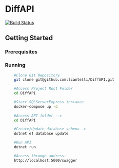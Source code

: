 # DiffAPI


[![Build Status](https://travis-ci.org/lcantelli/DiffAPI.svg?branch=master)](https://travis-ci.org/lcantelli/DiffAPI)


## Getting Started

### Prerequisites

### Running

```bash
    #Clone Git Repository
    git clone git@github.com:lcantelli/DiffAPI.git

    #Access Project Root Folder
    cd DiffAPI

    #Start SQLServerExpress instance
    docker-compose up -d 
    
    #Access API folder -->
    cd DiffAPI

    #Create/Update database schema-->
    dotnet ef database update

    #Run API
    dotnet run

    #Access through address:
    http://localhost:5000/swagger
```
